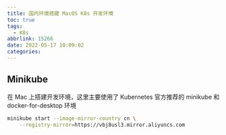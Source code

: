 ```yaml
---
title: 国内环境搭建 MacOS K8s 开发环境
toc: true
tags:
  - K8s
abbrlink: 15266
date: 2022-05-17 10:09:02
categories:
---
```


## Minikube

在 Mac 上搭建开发环境，这里主要使用了 Kubernetes 官方推荐的 minikube 和 docker-for-desktop 环境

```sh
minikube start --image-mirror-country cn \
    --registry-mirror=https://vbj8usl3.mirror.aliyuncs.com
```